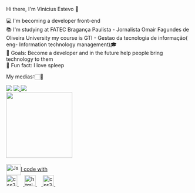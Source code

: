 Hi there, I'm Vinicius Estevo 👋

<p align="left">💻 I'm becoming a developer front-end<br>
  📚 I'm studying at FATEC Bragança Paulista - Jornalista Omair Fagundes de Oliveira University
  my course is GTI - Gestao da tecnologia de informação( eng- Information technology management)🎓<br>
  🎯 Goals: Become a developer and in the future help people bring technology to them<br>
  🎲 Fun fact: I love spleep</p>

My medias👇🏻💖

<div>
<a href="https://www.instagram.com/vini_estevo" target="_blank" ><img src="https://img.shields.io/badge/Instagram-E4405F?style=for-the-badge&logo=instagram&logoColor=white" target="_blank"></a>
<a href="https://www.linkedin.com/in/vinicius-estevo/" target="_blank"><img src="https://img.shields.io/badge/LinkedIn-0077B5?style=for-the-badge&logo=linkedin&logoColor=white" target="_blank"</a>
<a href="mailto:viniestevo33@gmail.com " target="_blank"><img src="https://img.shields.io/badge/Gmail-D14836?style=for-the-badge&logo=gmail&logoColor=white" target="_blank"></a>
</div>

 <div>
   <a href="https://github.com/Estev0o"
   <img height="180em" src="https://github-readme-stats.vercel.app/api?username=Estev0o&show_icons=true&theme=midnight-  purple&include_all_commits=true&count_private=true"/>
   <img height="180em" src="https://github-readme-stats.vercel.app/api/top-langs/?username=Estev0o&layout=compact&langs_count=6&theme=midnight-purple"/>
</div>
    
  <div style="display: inline_block"><br>
    <img align="center" alt="Js" height="30" width="40" src="https://raw.githubusercontent.com/devicons/devicon/master/icons/javascript/javascript-plain.svg%22%3E
    <img align="center" alt="HTML" height="30" width="40" src="https://raw.githubusercontent.com/devicons/devicon/master/icons/html5/html5-original.svg%22%3E
    <img align="center" alt="CSS" height="30" width="40" src="https://raw.githubusercontent.com/devicons/devicon/master/icons/css3/css3-original.svg%22%3E
  </div>

<h2 align="left">I code with</h2>
<div align="left">
  <img src="https://cdn.jsdelivr.net/gh/devicons/devicon/icons/css3/css3-original.svg" height="30" alt="css3 logo"  />
  <img width="12" />
  <img src="https://cdn.jsdelivr.net/gh/devicons/devicon/icons/html5/html5-original.svg" height="30" alt="html5 logo"  />
  <img width="12" />
  <img src="https://cdn.jsdelivr.net/gh/devicons/devicon/icons/csharp/csharp-original.svg" height="30" alt="css3 logo"  />
  <img width="12" />
</div>
